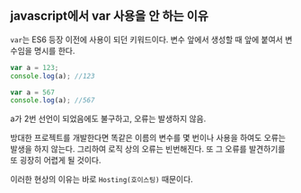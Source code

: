 ## javascript에서 var 사용을 안 하는 이유

`var`는 ES6 등장 이전에 사용이 되던 키워드이다. 변수 앞에서 생성할 때
앞에 붙여서 변수임을 명시를 한다.

```js
var a = 123;
console.log(a); //123

var a = 567
console.log(a); //567
```
 a가 2번 선언이 되었음에도 불구하고, 오류는 발생하지 않음.

 방대한 프로젝트를 개발한다면 똑같은 이름의 변수를 몇 번이나 사용을 하여도 
 오류는 발생을 하지 않는다. 그리하여 로직 상의 오류는 빈번해진다. 
 또 그 오류를 발견하기를 또 굉장히 어렵게 될 것이다.

 이러한 현상의 이유는 바로 `Hosting(호이스팅)` 때문이다.